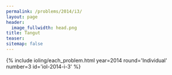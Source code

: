 ```yaml
---
permalink: /problems/2014/i3/
layout: page
header:
  image_fullwidth: head.png
title: Tangut
teaser: 
sitemap: false
---
```


{% include ioling/each_problem.html year=2014 round='Individual' number=3 id='iol-2014-i-3' %}